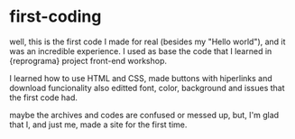 # first-coding

well, this is the first code I made for real (besides my "Hello world"), and it was an incredible experience. 
I used as base the code that I learned in {reprograma} project front-end workshop. 

I learned how to use HTML and CSS, made buttons with hiperlinks and download funcionality also editted font, color, background and issues that the first code had.

maybe the archives and codes are confused or messed up, but, I'm glad that I, and just me, made a site for the first time.
